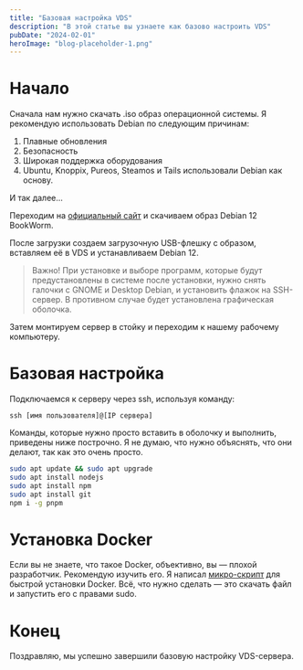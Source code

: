 ```yaml
---
title: "Базовая настройка VDS"
description: "В этой статье вы узнаете как базово настроить VDS"
pubDate: "2024-02-01"
heroImage: "blog-placeholder-1.png"
---
```


# Начало

Сначала нам нужно скачать .iso образ операционной системы. Я рекомендую использовать Debian по следующим причинам:

1. Плавные обновления
2. Безопасность
3. Широкая поддержка оборудования
4. Ubuntu, Knoppix, Pureos, Steamos и Tails использовали Debian как основу.

И так далее...

Переходим на [официальный сайт](https://www.debian.org/download) и скачиваем образ Debian 12 BookWorm.

После загрузки создаем загрузочную USB-флешку с образом, вставляем её в VDS и устанавливаем Debian 12.

> Важно! При установке и выборе программ, которые будут предустановлены в системе после установки, нужно снять галочки с GNOME и Desktop Debian, и установить флажок на SSH-сервер. В противном случае будет установлена графическая оболочка.

Затем монтируем сервер в стойку и переходим к нашему рабочему компьютеру.

# Базовая настройка

Подключаемся к серверу через ssh, используя команду:

`ssh [имя пользователя]@[IP сервера]`

Команды, которые нужно просто вставить в оболочку и выполнить, приведены ниже построчно. Я не думаю, что нужно объяснять, что они делают, так как это очень просто.

```bash
sudo apt update && sudo apt upgrade
sudo apt install nodejs
sudo apt install npm
sudo apt install git
npm i -g pnpm
```

# Установка Docker

Если вы не знаете, что такое Docker, объективно, вы — плохой разработчик. Рекомендую изучить его.
Я написал [микро-скрипт](https://gist.github.com/m1handr/bbf3f279d2e02f3ad10e8424f9c409b4) для быстрой установки Docker. Всё, что нужно сделать — это скачать файл и запустить его с правами sudo.

# Конец

Поздравляю, мы успешно завершили базовую настройку VDS-сервера.
